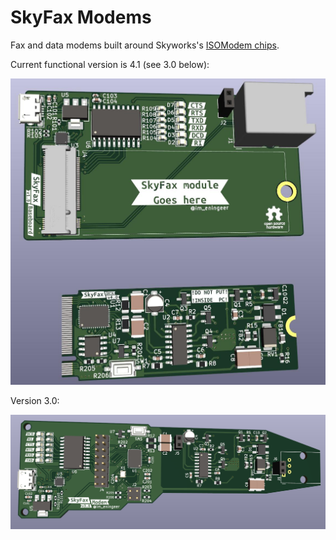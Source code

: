 # SkyFax Modems

Fax and data modems built around Skyworks's [ISOModem chips](https://www.skyworksinc.com/en/Products/Modems-and-DAAs).

Current functional version is 4.1 (see 3.0 below):

![Revision 4.0 KiCad 3D Render](/docs/images/render_4.0.png)

Version 3.0:

![Revision 3.0 KiCad 3D Render](/docs/images/render_3.0.png)
